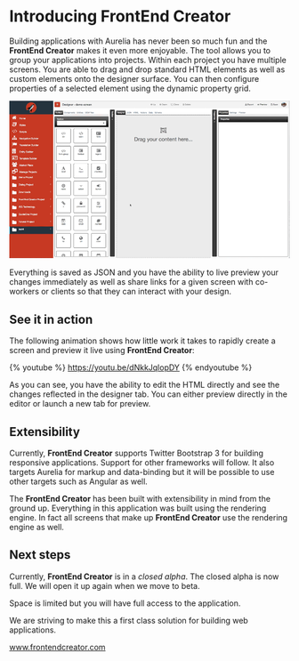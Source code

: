 # Introducing FrontEnd Creator

Building applications with Aurelia has never been so much fun and the **FrontEnd Creator** makes it even more enjoyable. The tool allows you to group your applications into projects. Within each project you have multiple screens. You are able to drag and drop standard HTML elements as well as custom elements onto the designer surface. You can then configure properties of a selected element using the dynamic property grid. 

<!-- ![Designer](assets/images/designer-home.png) -->
![Drag and Drop Demo](assets/images/entity-drag-drop.gif)

Everything is saved as JSON and you have the ability to live preview your changes immediately as well as share links for a given screen with co-workers or clients so that they can interact with your design.

## See it in action

The following animation shows how little work it takes to rapidly create a screen and preview it live using **FrontEnd Creator**:

{% youtube %}
  https://youtu.be/dNkkJqlopDY
{% endyoutube %}

As you can see, you have the ability to edit the HTML directly and see the changes reflected in the designer tab. You can either preview directly in the editor or launch a new tab for preview.

## Extensibility

Currently, **FrontEnd Creator** supports Twitter Bootstrap 3 for building responsive applications. Support for other frameworks will follow. It also targets Aurelia for markup and data-binding but it will be possible to use other targets such as Angular as well.

The **FrontEnd Creator** has been built with extensibility in mind from the ground up. Everything in this application was built using the rendering engine. In fact all screens that make up **FrontEnd Creator** use the rendering engine as well.

## Next steps

Currently, **FrontEnd Creator** is in a *closed alpha*. The closed alpha is now full. We will open it up again when we move to beta.

Space is limited but you will have full access to the application.

We are striving to make this a first class solution for building web applications.

[ www.frontendcreator.com ](http://www.frontendcreator.com)

